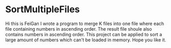 # SortMultipleFiles
Hi this is FeiGan
I wrote a program to merge K files into one file where each file containing numbers in ascending order. 
The result file shoule also contains numbers in ascending order.
This project can be applied to sort a large amount of numbers which can't be loaded in memory.
Hope you like it.
